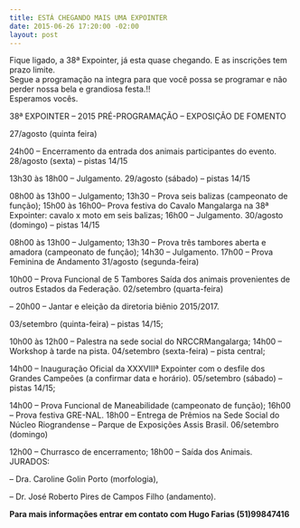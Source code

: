 ```yaml
---
title: ESTÁ CHEGANDO MAIS UMA EXPOINTER
date: 2015-06-26 17:20:00 -02:00
layout: post
---
```


Fique ligado, a 38ª Expointer, já esta quase chegando. E as inscrições tem prazo limite.
<br>
Segue a programação na integra para que você possa se programar e não perder nossa bela e grandiosa festa.!!
<br>
Esperamos vocês.

<!-- more -->

38ª EXPOINTER – 2015
PRÉ-PROGRAMAÇÃO – EXPOSIÇÃO DE FOMENTO


27/agosto (quinta feira)

24h00 – Encerramento da entrada dos animais participantes do evento.
 28/agosto (sexta) – pistas 14/15

13h30 às 18h00 – Julgamento.
29/agosto (sábado) – pistas 14/15

08h00 às 13h00 – Julgamento;
13h30 – Prova seis balizas (campeonato de função);
15h00 às 16h00– Prova festiva do Cavalo Mangalarga na 38ª Expointer: cavalo x moto em seis balizas;
16h00 – Julgamento.
30/agosto (domingo) – pistas 14/15

08h00 às 13h00 – Julgamento;
13h30 – Prova três tambores aberta e amadora (campeonato de função);
14h30 – Julgamento.
17h00 – Prova Feminina de Andamento
 31/agosto (segunda-feira)

10h00 – Prova Funcional de 5 Tambores
Saída dos animais provenientes de outros Estados da Federação.
02/setembro (quarta-feira)

– 20h00 – Jantar e eleição da diretoria biênio 2015/2017.

03/setembro (quinta-feira) – pistas 14/15;

10h00 às 12h00 – Palestra na sede social do NRCCRMangalarga;
14h00 – Workshop à tarde na pista.
04/setembro (sexta-feira) – pista central;

14h00 – Inauguração Oficial da XXXVIIIª Expointer com o desfile dos Grandes Campeões (a confirmar data e horário).
05/setembro (sábado) – pistas 14/15;

14h00 – Prova Funcional de Maneabilidade (campeonato de função);
16h00 – Prova festiva GRE-NAL.
18h00 – Entrega de Prêmios na Sede Social do Núcleo Riograndense – Parque de Exposições Assis Brasil.
06/setembro (domingo)

12h00 – Churrasco de encerramento;
18h00 – Saída dos Animais.
 JURADOS:

– Dra. Caroline Golin Porto (morfologia),

– Dr. José Roberto Pires de Campos Filho (andamento).

 **Para mais informações entrar em contato com Hugo Farias (51)99847416**
